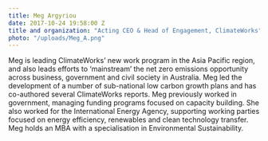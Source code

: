 ```yaml
---
title: Meg Argyriou
date: 2017-10-24 19:58:00 Z
title and organization: "Acting CEO & Head of Engagement, ClimateWorks"
photo: "/uploads/Meg_A.png"
---
```

Meg is leading ClimateWorks’ new work program in the Asia Pacific region, and also leads efforts to ‘mainstream’ the net zero emissions opportunity across business, government and civil society in Australia. Meg led the development of a number of sub-national low carbon growth plans and has co-authored several ClimateWorks reports. Meg previously worked in government, managing funding programs focused on capacity building. She also worked for the International Energy Agency, supporting working parties focused on energy efficiency, renewables and clean technology transfer. Meg holds an MBA with a specialisation in Environmental Sustainability.
